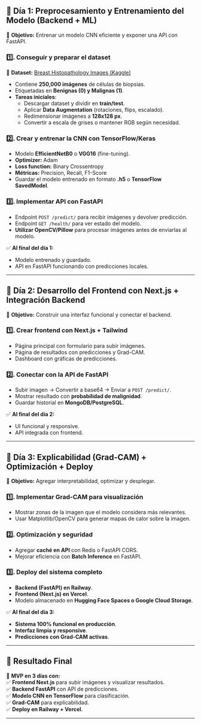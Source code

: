 

## **📅 Día 1: Preprocesamiento y Entrenamiento del Modelo (Backend + ML)**
🎯 **Objetivo:** Entrenar un modelo CNN eficiente y exponer una API con FastAPI.  

### **1️⃣. Conseguir y preparar el dataset**  
📌 **Dataset:** [Breast Histopathology Images (Kaggle)](https://www.kaggle.com/datasets/paultimothymooney/breast-histopathology-images)  
- Contiene **250,000 imágenes** de células de biopsias.  
- Etiquetadas en **Benignas (0) y Malignas (1)**.  
- **Tareas iniciales**:
  - Descargar dataset y dividir en **train/test**.  
  - Aplicar **Data Augmentation** (rotaciones, flips, escalado).  
  - Redimensionar imágenes a **128x128 px**.  
  - Convertir a escala de grises o mantener RGB según necesidad.  

### **2️⃣. Crear y entrenar la CNN con TensorFlow/Keras**  
- Modelo **EfficientNetB0** o **VGG16** (fine-tuning).  
- **Optimizer:** Adam  
- **Loss function:** Binary Crossentropy  
- **Métricas:** Precision, Recall, F1-Score  
- Guardar el modelo entrenado en formato **.h5** o **TensorFlow SavedModel**.  

### **3️⃣. Implementar API con FastAPI**  
- Endpoint `POST /predict/` para recibir imágenes y devolver predicción.  
- Endpoint `GET /health/` para ver estado del modelo.  
- **Utilizar OpenCV/Pillow** para procesar imágenes antes de enviarlas al modelo.  

✅ **Al final del día 1:**  
- Modelo entrenado y guardado.  
- API en FastAPI funcionando con predicciones locales.  

---

## **📅 Día 2: Desarrollo del Frontend con Next.js + Integración Backend**
🎯 **Objetivo:** Construir una interfaz funcional y conectar el backend.  

### **1️⃣. Crear frontend con Next.js + Tailwind**  
- Página principal con formulario para subir imágenes.  
- Página de resultados con predicciones y Grad-CAM.  
- Dashboard con gráficas de predicciones.  

### **2️⃣. Conectar con la API de FastAPI**  
- Subir imagen → Convertir a base64 → Enviar a `POST /predict/`.  
- Mostrar resultado con **probabilidad de malignidad**.  
- Guardar historial en **MongoDB/PostgreSQL**.  

✅ **Al final del día 2:**  
- UI funcional y responsive.  
- API integrada con frontend.  

---

## **📅 Día 3: Explicabilidad (Grad-CAM) + Optimización + Deploy**
🎯 **Objetivo:** Agregar interpretabilidad, optimizar y desplegar.  

### **1️⃣. Implementar Grad-CAM para visualización**  
- Mostrar zonas de la imagen que el modelo considera más relevantes.  
- Usar Matplotlib/OpenCV para generar mapas de calor sobre la imagen.  

### **2️⃣. Optimización y seguridad**  
- Agregar **caché en API** con Redis o FastAPI CORS.  
- Mejorar eficiencia con **Batch Inference** en FastAPI.  

### **3️⃣. Deploy del sistema completo**  
- **Backend (FastAPI) en Railway**.  
- **Frontend (Next.js) en Vercel**.  
- Modelo almacenado en **Hugging Face Spaces o Google Cloud Storage**.  

✅ **Al final del día 3:**  
- **Sistema 100% funcional en producción**.  
- **Interfaz limpia y responsive**.  
- **Predicciones con Grad-CAM activas**.  

---

## **🚀 Resultado Final**  
🎯 **MVP en 3 días con:**  
✅ **Frontend Next.js** para subir imágenes y visualizar resultados.  
✅ **Backend FastAPI** con API de predicciones.  
✅ **Modelo CNN en TensorFlow** para clasificación.  
✅ **Grad-CAM** para explicabilidad.  
✅ **Deploy en Railway + Vercel**.  

---

